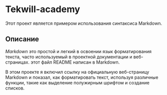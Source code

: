 # Tekwill-academy
Этот проект является примером использования синтаксиса Markdown.

## Описание

*Markdown* это простой и легкий в освоении язык форматирования текста, часто используемый в проектной документации и веб-страницах. этот файл README написан в Markdown.

В этом проекте я включил ccылку на официальную веб-страницу Markdown и показал, как форматировать текст, используя различные функции, такие как выделение полужирным шрифтом и создание списков.